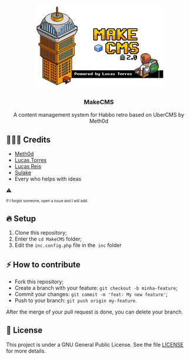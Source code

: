 <h1 align="center">
  <img alt="MakeCMS Logo" src="https://github.com/lucastorress/MakeCMS/blob/master/github/MakeCMS2.0.png?raw=true" />
</h1>

<h3 align="center">
  MakeCMS
</h3>

<p align="center">A content management system for Habbo retro based on UberCMS by Meth0d</p>

## 👨🏼‍💻 Credits

- [Meth0d](http://meth0d.org/)
- [Lucas Torres](https://github.com/lucastorress)
- [Lucas Reis](http://forum.ragezone.com/members/723943.html)
- [Sulake](https://www.sulake.com/)
- Every who helps with ideas

:warning: <p style="font-size: 10px">If I forgot someone, open a issue and I will add.</p>

## 🔥 Setup

1. Clone this repository;
2. Enter the `cd MakeCMS` folder;
3. Edit the `inc.config.php` file in the` inc` folder

## ⚡️ How to contribute

- Fork this repository;
- Create a branch with your feature: `git checkout -b minha-feature`;
- Commit your changes: `git commit -m 'feat: My new feature'`;
- Push to your branch: `git push origin my-feature`.

After the merge of your pull request is done, you can delete your branch.

## 📝 License

This project is under a GNU General Public License. See the file [LICENSE](LICENSE.md) for more details.